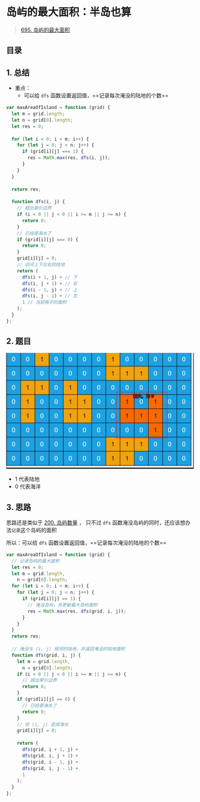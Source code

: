 
# 岛屿的最大面积：半岛也算

>  [695. 岛屿的最大面积](https://leetcode.cn/problems/max-area-of-island/)


## 目录
<!-- toc -->
 ## 1. 总结 

- 重点：
	- 可以给 `dfs` 函数设置返回值，==记录每次淹没的陆地的个数==

```javascript
var maxAreaOfIsland = function (grid) {
  let m = grid.length;
  let n = grid[0].length;
  let res = 0;

  for (let i = 0; i < m; i++) {
    for (let j = 0; j < n; j++) {
      if (grid[i][j] === 1) {
        res = Math.max(res, dfs(i, j));
      }
    }
  }

  return res;

  function dfs(i, j) {
    // 超出索引边界
    if (i < 0 || j < 0 || i >= m || j >= n) {
      return 0;
    }
    // 已经是海水了
    if (grid[i][j] === 0) {
      return 0;
    }
    grid[i][j] = 0;
    // 访问上下左右的陆地
    return (
      dfs(i + 1, j) + // 下
      dfs(i, j + 1) + // 右
      dfs(i - 1, j) + // 上
      dfs(i, j - 1) + // 左
      1 // 当前格子的面积
    ); 
  }
};
```

## 2. 题目

![图片&文件](./files/20241113-5.png)

- 1 代表陆地
- 0 代表海洋

## 3. 思路

思路还是类似于 [200. 岛屿数量](/post/eOIoBazB.html) ， 只不过 `dfs` 函数淹没岛屿的同时，还应该想办法`记录`这个岛屿的面积

所以：可以给 `dfs` 函数设置返回值，==记录每次淹没的陆地的个数==


```javascript
var maxAreaOfIsland = function (grid) {
  // 记录岛屿的最大面积
  let res = 0;
  let m = grid.length,
    n = grid[0].length;
  for (let i = 0; i < m; i++) {
    for (let j = 0; j < n; j++) {
      if (grid[i][j] == 1) {
        // 淹没岛屿，并更新最大岛屿面积
        res = Math.max(res, dfs(grid, i, j));
      }
    }
  }
  return res;

  // 淹没与 (i, j) 相邻的陆地，并返回淹没的陆地面积
  function dfs(grid, i, j) {
    let m = grid.length,
      n = grid[0].length;
    if (i < 0 || j < 0 || i >= m || j >= n) {
      // 超出索引边界
      return 0;
    }
    if (grid[i][j] == 0) {
      // 已经是海水了
      return 0;
    }
    // 将 (i, j) 变成海水
    grid[i][j] = 0;

    return (
      dfs(grid, i + 1, j) +
      dfs(grid, i, j + 1) +
      dfs(grid, i - 1, j) +
      dfs(grid, i, j - 1) +
      1
    );
  }
};

```

